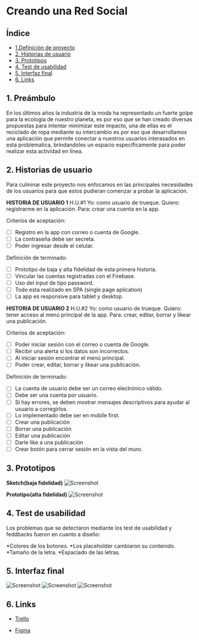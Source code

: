 # Creando una Red Social

## Índice

* [1.Definición de proyecto](#1-definición-de-proyecto)
* [2. Historias de usuario](#2-historias-de-usuario)
* [3. Prototipos](#3-prototipos)
* [4. Test de usabilidad](#4-test-de-usabilidad)
* [5. Interfaz final](#5-Interfaz-final)
* [6. Links](#6-links)

## 1. Preámbulo
En los últimos años la industria de la moda ha representado un fuerte golpe para la ecología de nuestro planeta, es por eso que se han creado diversas propuestas para intentar minimizar este impacto, una de ellas es el reciclado de ropa mediante su intercambio es por eso que desarrollamos una aplicación que permite conectar a nuestros usuarios interasados en esta problematica, brindandoles un espacio específicamente para poder realizar esta actividad en línea.

## 2. Historias de usuario
Para culminar este proyecto nos enfocamos en las principales necesidades de los usuarios para que estos pudieran comenzar a probar la aplicación.

**HISTORIA DE USUARIO 1**
H.U.#1 Yo: como usuario de trueque. Quiero: registrarme en la aplicación. Para: crear una cuenta en la app.

Criterios de aceptación:
- [ ] Registro en la app con correo o cuenta de Google.
- [ ] La contraseña debe ser secreta.
- [ ] Poder ingresar desde el celular.

Definición de terminado:
- [ ] Prototipo de baja y alta fidelidad de esta primera historia.
- [ ] Vincular las cuentas registradas con el Firebase.
- [ ] Uso del input de tipo password.
- [ ] Todo esta realizado en SPA (single page aplication)
- [ ] La app es responsive para tablet y desktop.

**HISTORIA DE USUARIO 2**
H.U.#2 Yo: como usuario de trueque. Quiero: tener acceso al menú principal de la app. Para: crear, editar, borrar y likear una publicación.

Criterios de aceptación:
- [ ] Poder iniciar sesión con el correo o cuenta de Google.
- [ ] Recibir una alerta si los datos son incorrectos.
- [ ] Al iniciar sesión encontrar el menú principal.
- [ ] Poder crear, editar, borrar y likear una publicación.

Definición de terminado:
- [ ] La cuenta de usuario debe ser un correo electrónico válido.
- [ ] Debe ser una cuenta por usuario.
- [ ] Si hay errores, se deben mostrar mensajes descriptivos para ayudar al usuario a corregirlos.
- [ ] Lo implementado debe ser en mobile first.
- [ ] Crear una publicación
- [ ] Borrar una publicación
- [ ] Editar una publicación
- [ ] Darle like a una publicación
- [ ] Crear botón para cerrar sesión en la vista del muro.

## 3. Prototipos

**Sketch(baja fidelidad)**
![Screenshot](./prototipo-baja-fidelidad.png)

**Prototipo(alta fidelidad)**
![Screenshot](./prototipo-alta-fidelidad.png)

## 4. Test de usabilidad
Los problemas que se detectaron mediante los test de usabilidad y feddbacks fueron en cuanto a diseño:

*Colores de los botones.
*Los placeholder cambiaron su contenido.
*Tamaño de la letra.
*Espaciado de las letras.

## 5. Interfaz final
![Screenshot](./pf.register.png)
![Screenshot](./pf.login.png)
![Screenshot](./pf.wall.png)

## 6. Links

* [ Trello ](https://trello.com/b/3jxYs1zJ/red-social)

* [ Figma ](https://www.figma.com/file/Rn2atLBKgvIH16Tu6ufbW2/RED-SOCIAL?node-id=16%3A23)
